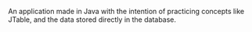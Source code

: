 An application made in Java with the intention of practicing concepts like JTable, and the data stored directly in the database.
